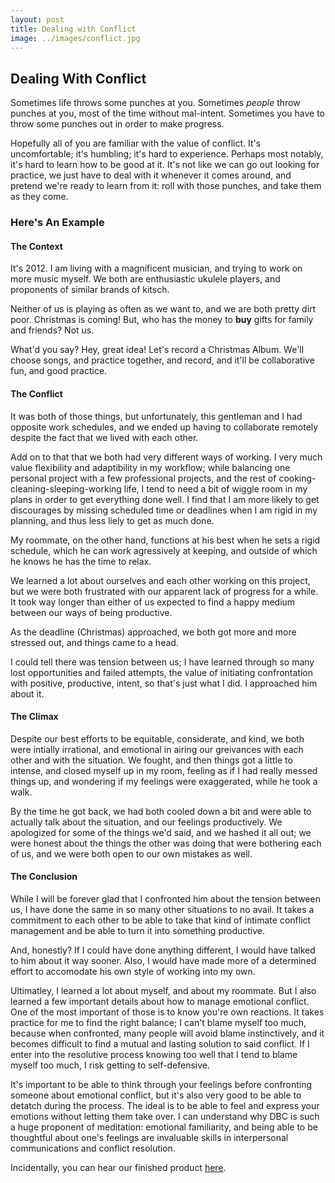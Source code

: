 ```yaml
---
layout: post
title: Dealing with Conflict
image: ../images/conflict.jpg
---
```

<h2>Dealing With Conflict</h2>
<p>Sometimes life throws some punches at you. Sometimes <em>people</em> throw punches at you, most of the time without mal-intent. Sometimes you have to throw some punches out in order to make progress. </p>
<p>Hopefully all of you are familiar with the value of conflict. It's uncomfortable; it's humbling; it's hard to experience. Perhaps most notably, it's hard to learn how to be good at it. It's not like we can go out looking for practice, we just have to deal with it whenever it comes around, and pretend we're ready to learn from it: roll with those punches, and take them as they come.</p>
<h3>Here's An Example</h3>
<h4>The Context</h4>
<p>It's 2012. I am living with a magnificent musician, and trying to work on more music myself. We both are enthusiastic ukulele players, and proponents of similar brands of kitsch.</p>
<p>Neither of us is playing as often as we want to, and we are both pretty dirt poor. Christmas is coming! But, who has the money to <strong>buy</strong> gifts for family and friends? Not us.</p>
<p>What'd you say? Hey, great idea! Let's record a Christmas Album. We'll choose songs, and practice together, and record, and it'll be collaborative fun, and good practice.</p>
	
<h4>The Conflict</h4>
<p>It was both of those things, but unfortunately, this gentleman and I had opposite work schedules, and we ended up having to collaborate remotely despite the fact that we lived with each other.</p>
<p>Add on to that that we both had very different ways of working. I very much value flexibility and adaptibility in my workflow; while balancing one personal project with a few professional projects, and the rest of cooking-cleaning-sleeping-working life, I tend to need a bit of wiggle room in my plans in order to get everything done well. I find that I am more likely to get discourages by missing scheduled time or deadlines when I am rigid in my planning, and thus less liely to get as much done.</p>
<p>My roommate, on the other hand, functions at his best when he sets a rigid schedule, which he can work agressively at keeping, and outside of which he knows he has the time to relax.</p>
<p>We learned a lot about ourselves and each other working on this project, but we were both frustrated with our apparent lack of progress for a while. It took way longer than either of us expected to find a happy medium between our ways of being productive.</p>
<p>As the deadline (Christmas) approached, we both got more and more stressed out, and things came to a head.</p>

<p>I could tell there was tension between us; I have learned through so many lost opportunities and failed attempts, the value of initiating confrontation with positive, productive, intent, so that's just what I did. I approached him about it.</p>
<h4>The Climax</h4>
<p>Despite our best efforts to be equitable, considerate, and kind, we both were intially irrational, and emotional in airing our greivances with each other and with the situation. We fought, and then things got a little to intense, and closed myself up in my room, feeling as if I had  really messed things up, and wondering if my feelings were exaggerated, while he took a walk.</p>
<p>By the time he got back, we had both cooled down a bit and were able to actually talk about the situation, and our feelings productively. We apologized for some of the things we'd said, and we hashed it all out; we were honest about the things the other was doing that were bothering each of us, and we were both open to our own mistakes as well.</p>
<h4>The Conclusion</h4>
<p>While I will be forever glad that I confronted him about the tension between us, I have done the same in so many other situations to no avail. It takes a commitment to each other to be able to take that kind of intimate conflict management and be able to turn it into something productive.</p>
<p>And, honestly? If I could have done anything different, I would have talked to him about it way sooner. Also, I would have made more of a determined effort to accomodate his own style of working into my own.</p>
<p>Ultimatley, I learned a lot about myself, and about my roommate. But I also learned a few important details about how to manage emotional conflict. One of the most important of those is to know you're own reactions. It takes practice for me to find the right balance; I can't blame myself too much, because when confronted, many people will avoid blame instinctively, and it becomes difficult to find a mutual and lasting solution to said conflict. If I enter into the resolutive process knowing too well that I tend to blame myself too much, I risk getting to self-defensive.</p>
<p>It's important to be able to think through your feelings before confronting someone about emotional conflict, but it's also very good to be able to detatch during the process. The ideal is to be able to feel and express your emotions without letting them take over. I can understand why DBC is such a huge proponent of meditation: emotional familiarity, and being able to be thoughtful about one's feelings are invaluable skills in interpersonal communications and conflict resolution.</p>
<p>Incidentally, you can hear our finished product <a href= "http://playtheswan.bandcamp.com">here</a>.

